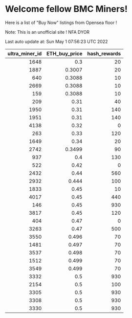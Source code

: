 # Welcome fellow BMC Miners!
Here is a list of "Buy Now" listings from Opensea floor !

Note: This is an unofficial site ! NFA DYOR


Last auto update at: Sun May  1 07:56:23 UTC 2022


|   ultra_miner_id |   ETH_buy_price |   hash_rewards |
|-----------------:|----------------:|---------------:|
|             1648 |          0.3    |             20 |
|             1887 |          0.3007 |             20 |
|              640 |          0.3088 |             10 |
|             2669 |          0.3088 |             10 |
|              159 |          0.3088 |             10 |
|              209 |          0.31   |             40 |
|             1950 |          0.31   |            140 |
|             1951 |          0.31   |            140 |
|             4138 |          0.32   |              0 |
|              263 |          0.33   |            120 |
|             1649 |          0.34   |             20 |
|             2742 |          0.3499 |             90 |
|              937 |          0.4    |            130 |
|              522 |          0.42   |              0 |
|             2432 |          0.44   |            560 |
|             2932 |          0.444  |            100 |
|             1833 |          0.45   |             10 |
|             4017 |          0.45   |            440 |
|              146 |          0.45   |            930 |
|             3817 |          0.45   |            120 |
|              404 |          0.47   |              0 |
|             3263 |          0.47   |            500 |
|             3550 |          0.496  |             70 |
|             1481 |          0.497  |             70 |
|             3537 |          0.498  |             70 |
|             1512 |          0.499  |             70 |
|             3549 |          0.499  |             70 |
|             3332 |          0.5    |            930 |
|             2154 |          0.5    |            100 |
|             3305 |          0.5    |            930 |
|             3308 |          0.5    |            930 |
|             3330 |          0.5    |            930 |